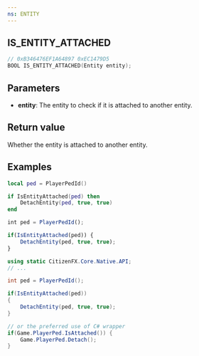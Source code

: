 ```yaml
---
ns: ENTITY
---
```


## IS_ENTITY_ATTACHED

```c
// 0xB346476EF1A64897 0xEC1479D5
BOOL IS_ENTITY_ATTACHED(Entity entity);
```

## Parameters

- **entity**: The entity to check if it is attached to another entity.

## Return value

Whether the entity is attached to another entity.

## Examples

```lua
local ped = PlayerPedId()

if IsEntityAttached(ped) then
    DetachEntity(ped, true, true)
end
```

```js
int ped = PlayerPedId();

if(IsEntityAttached(ped)) {
    DetachEntity(ped, true, true);
}
```

```cs
using static CitizenFX.Core.Native.API;
// ...

int ped = PlayerPedId();

if(IsEntityAttached(ped))
{
    DetachEntity(ped, true, true);
}

// or the preferred use of C# wrapper
if(Game.PlayerPed.IsAttached()) {
    Game.PlayerPed.Detach();
}
```
